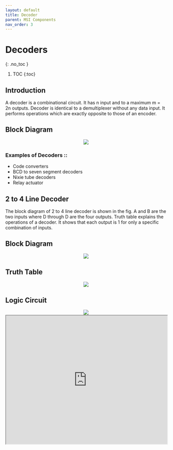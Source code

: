 ```yaml
---
layout: default
title: Decoder
parent: MSI Components
nav_order: 3
---
```


# Decoders
{: .no_toc }

1. TOC
{:toc}

## Introduction

A decoder is a combinational circuit. 
It has n input and to a maximum m = 2n outputs. 
Decoder is identical to a demultiplexer without any data input. 
It performs operations which are exactly opposite to those of an encoder.


## Block Diagram

<div style="text-align:center"><img src="../../assets/images/decoder_blockdiagram.jpg" /></div>

### Examples of Decoders ::
   
* Code converters
* BCD to seven segment decoders
* Nixie tube decoders
* Relay actuator

## 2 to 4 Line Decoder

The block diagram of 2 to 4 line decoder is shown in the fig. 
A and B are the two inputs where D through D are the four outputs. 
Truth table explains the operations of a decoder. 
It shows that each output is 1 for only a specific combination of inputs.

## Block Diagram

<div style="text-align:center"><img src="../../assets/images/two_fourdecoder_blockdiagram.jpg" /></div>

## Truth Table

<div style="text-align:center"><img src="../../assets/images/two_fourdecoder_truthtable.jpg" /></div>

## Logic Circuit

<div style="text-align:center"><img src="../../assets/images/two_fourdecoder_logiccircuit.jpg" /></div>


<iframe width="100%" height="400px" src="https://circuitverse.org/simulator/embed/763" id="projectPreview" scrolling="no" webkitAllowFullScreen mozAllowFullScreen allowFullScreen> </iframe>
